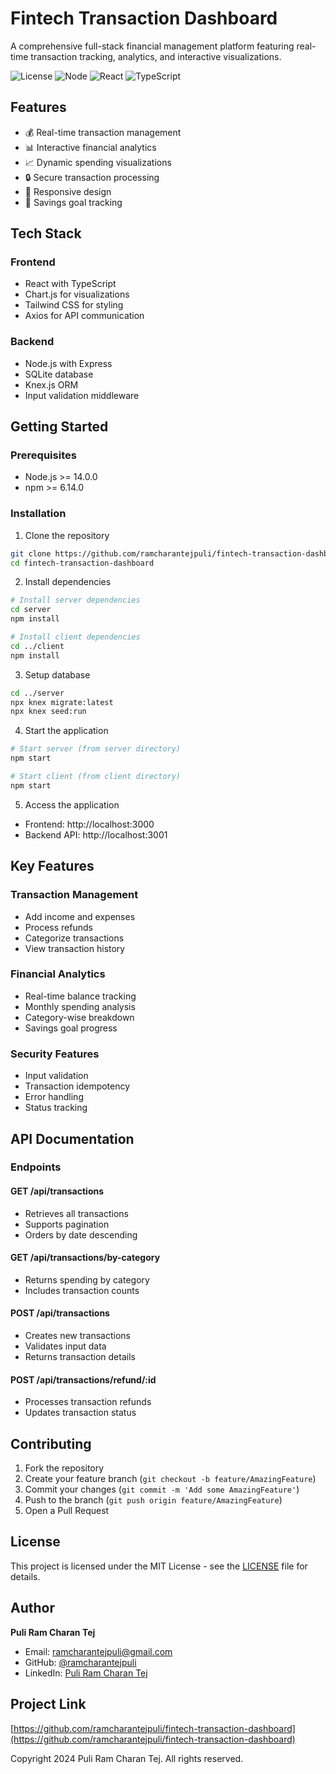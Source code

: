 # Fintech Transaction Dashboard

A comprehensive full-stack financial management platform featuring real-time transaction tracking, analytics, and interactive visualizations.

![License](https://img.shields.io/badge/license-MIT-blue.svg)
![Node](https://img.shields.io/badge/node-%3E%3D%2014.0.0-green.svg)
![React](https://img.shields.io/badge/react-%5E18.0.0-blue.svg)
![TypeScript](https://img.shields.io/badge/typescript-%5E4.9.0-blue.svg)

## Features

- 💰 Real-time transaction management
- 📊 Interactive financial analytics
- 📈 Dynamic spending visualizations
- 🔒 Secure transaction processing
- 📱 Responsive design
- 🎯 Savings goal tracking

## Tech Stack

### Frontend
- React with TypeScript
- Chart.js for visualizations
- Tailwind CSS for styling
- Axios for API communication

### Backend
- Node.js with Express
- SQLite database
- Knex.js ORM
- Input validation middleware

## Getting Started

### Prerequisites
- Node.js >= 14.0.0
- npm >= 6.14.0

### Installation

1. Clone the repository
```bash
git clone https://github.com/ramcharantejpuli/fintech-transaction-dashboard.git
cd fintech-transaction-dashboard
```

2. Install dependencies
```bash
# Install server dependencies
cd server
npm install

# Install client dependencies
cd ../client
npm install
```

3. Setup database
```bash
cd ../server
npx knex migrate:latest
npx knex seed:run
```

4. Start the application
```bash
# Start server (from server directory)
npm start

# Start client (from client directory)
npm start
```

5. Access the application
- Frontend: http://localhost:3000
- Backend API: http://localhost:3001

## Key Features

### Transaction Management
- Add income and expenses
- Process refunds
- Categorize transactions
- View transaction history

### Financial Analytics
- Real-time balance tracking
- Monthly spending analysis
- Category-wise breakdown
- Savings goal progress

### Security Features
- Input validation
- Transaction idempotency
- Error handling
- Status tracking

## API Documentation

### Endpoints

#### GET /api/transactions
- Retrieves all transactions
- Supports pagination
- Orders by date descending

#### GET /api/transactions/by-category
- Returns spending by category
- Includes transaction counts

#### POST /api/transactions
- Creates new transactions
- Validates input data
- Returns transaction details

#### POST /api/transactions/refund/:id
- Processes transaction refunds
- Updates transaction status

## Contributing

1. Fork the repository
2. Create your feature branch (`git checkout -b feature/AmazingFeature`)
3. Commit your changes (`git commit -m 'Add some AmazingFeature'`)
4. Push to the branch (`git push origin feature/AmazingFeature`)
5. Open a Pull Request

## License

This project is licensed under the MIT License - see the [LICENSE](LICENSE) file for details.

## Author

**Puli Ram Charan Tej**
- Email: ramcharantejpuli@gmail.com
- GitHub: [@ramcharantejpuli](https://github.com/ramcharantejpuli)
- LinkedIn: [Puli Ram Charan Tej](https://www.linkedin.com/in/ramcharantejpuli)

## Project Link

[https://github.com/ramcharantejpuli/fintech-transaction-dashboard](https://github.com/ramcharantejpuli/fintech-transaction-dashboard)

Copyright 2024 Puli Ram Charan Tej. All rights reserved.
